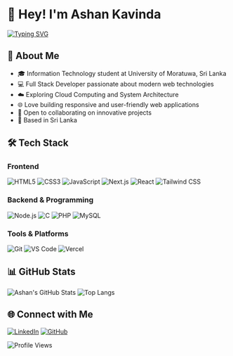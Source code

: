# 👋 Hey! I'm Ashan Kavinda

[![Typing SVG](https://readme-typing-svg.herokuapp.com?font=Fira+Code&pause=1000&color=2196F3&width=435&lines=Open+Source+Enthusiast;Full+Stack+Developer;Cloud+Computing+Explorer)](https://git.io/typing-svg)

## 🚀 About Me
- 🎓 Information Technology student at University of Moratuwa, Sri Lanka
- 💻 Full Stack Developer passionate about modern web technologies
- ☁️ Exploring Cloud Computing and System Architecture
- 🌐 Love building responsive and user-friendly web applications
- 🤝 Open to collaborating on innovative projects
- 📍 Based in Sri Lanka

## 🛠️ Tech Stack

### Frontend
![HTML5](https://img.shields.io/badge/HTML5-E34F26?style=for-the-badge&logo=html5&logoColor=white)
![CSS3](https://img.shields.io/badge/CSS3-1572B6?style=for-the-badge&logo=css3&logoColor=white)
![JavaScript](https://img.shields.io/badge/JavaScript-F7DF1E?style=for-the-badge&logo=javascript&logoColor=black)
![Next.js](https://img.shields.io/badge/Next.js-000000?style=for-the-badge&logo=nextdotjs&logoColor=white)
![React](https://img.shields.io/badge/React-20232A?style=for-the-badge&logo=react&logoColor=61DAFB)
![Tailwind CSS](https://img.shields.io/badge/Tailwind_CSS-38B2AC?style=for-the-badge&logo=tailwind-css&logoColor=white)

### Backend & Programming
![Node.js](https://img.shields.io/badge/Node.js-43853D?style=for-the-badge&logo=node.js&logoColor=white)
![C](https://img.shields.io/badge/C-00599C?style=for-the-badge&logo=c&logoColor=white)
![PHP](https://img.shields.io/badge/PHP-777BB4?style=for-the-badge&logo=php&logoColor=white)
![MySQL](https://img.shields.io/badge/MySQL-00000F?style=for-the-badge&logo=mysql&logoColor=white)

### Tools & Platforms
![Git](https://img.shields.io/badge/Git-F05032?style=for-the-badge&logo=git&logoColor=white)
![VS Code](https://img.shields.io/badge/VS_Code-0078D4?style=for-the-badge&logo=visual%20studio%20code&logoColor=white)
![Vercel](https://img.shields.io/badge/Vercel-000000?style=for-the-badge&logo=vercel&logoColor=white)

## 📊 GitHub Stats
![Ashan's GitHub Stats](https://github-readme-stats.vercel.app/api?username=Ashankavinda277&show_icons=true&theme=radical)
![Top Langs](https://github-readme-stats.vercel.app/api/top-langs/?username=Ashankavinda277&layout=compact&theme=radical)

## 🌐 Connect with Me
[![LinkedIn](https://img.shields.io/badge/LinkedIn-0077B5?style=for-the-badge&logo=linkedin&logoColor=white)](https://www.linkedin.com/in/ashan-kavinda-129287302)
[![GitHub](https://img.shields.io/badge/GitHub-100000?style=for-the-badge&logo=github&logoColor=white)](https://github.com/Ashankavinda277)

![Profile Views](https://komarev.com/ghpvc/?username=Ashankavinda277&color=green)
```
